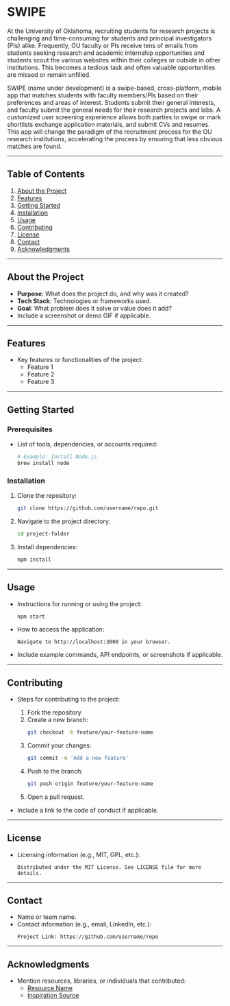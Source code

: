 # **SWIPE**
At the University of Oklahoma, recruiting students for research projects is challenging and time-consuming for students and principal investigators (PIs) alike. Frequently, OU faculty or PIs receive tens of emails from students seeking research and academic internship opportunities and students scout the various websites within their colleges or outside in other institutions. This becomes a tedious task and often valuable opportunities are missed or remain unfilled.

SWIPE (name under development) is a swipe-based, cross-platform, mobile app that matches students with faculty members/PIs based on their preferences and areas of interest. Students submit their general interests, and faculty submit the general needs for their research projects and labs. A customized user screening experience allows both parties to swipe or mark shortlists exchange application materials, and submit CVs and resumes. This app will change the paradigm of the recruitment process for the OU research institutions, accelerating the process by ensuring that less obvious matches are found.

---

## **Table of Contents**
1. [About the Project](#about-the-project)
2. [Features](#features)
3. [Getting Started](#getting-started)
4. [Installation](#installation)
5. [Usage](#usage)
6. [Contributing](#contributing)
7. [License](#license)
8. [Contact](#contact)
9. [Acknowledgments](#acknowledgments)

---

## **About the Project**
- **Purpose**: What does the project do, and why was it created?
- **Tech Stack**: Technologies or frameworks used.
- **Goal**: What problem does it solve or value does it add?
- Include a screenshot or demo GIF if applicable.

---

## **Features**
- Key features or functionalities of the project:
  - Feature 1
  - Feature 2
  - Feature 3

---

## **Getting Started**

### Prerequisites
- List of tools, dependencies, or accounts required:
  ```bash
  # Example: Install Node.js
  brew install node
  ```

### Installation
1. Clone the repository:
   ```bash
   git clone https://github.com/username/repo.git
   ```
2. Navigate to the project directory:
   ```bash
   cd project-folder
   ```
3. Install dependencies:
   ```bash
   npm install
   ```

---

## **Usage**
- Instructions for running or using the project:
  ```bash
  npm start
  ```
- How to access the application:
  ```text
  Navigate to http://localhost:3000 in your browser.
  ```
- Include example commands, API endpoints, or screenshots if applicable.

---

## **Contributing**
- Steps for contributing to the project:
  1. Fork the repository.
  2. Create a new branch:
     ```bash
     git checkout -b feature/your-feature-name
     ```
  3. Commit your changes:
     ```bash
     git commit -m 'Add a new feature'
     ```
  4. Push to the branch:
     ```bash
     git push origin feature/your-feature-name
     ```
  5. Open a pull request.

- Include a link to the code of conduct if applicable.

---

## **License**
- Licensing information (e.g., MIT, GPL, etc.):
  ```text
  Distributed under the MIT License. See LICENSE file for more details.
  ```

---

## **Contact**
- Name or team name.
- Contact information (e.g., email, LinkedIn, etc.):
  ```text
  Project Link: https://github.com/username/repo
  ```

---

## **Acknowledgments**
- Mention resources, libraries, or individuals that contributed:
  - [Resource Name](https://example.com)
  - [Inspiration Source](https://example.com)
